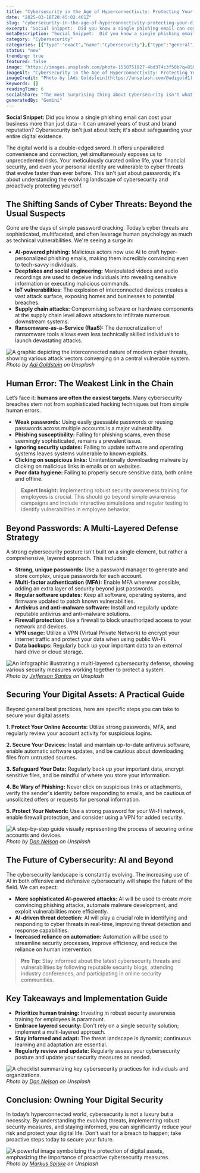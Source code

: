 ```yaml
---
title: "Cybersecurity in the Age of Hyperconnectivity: Protecting Your Digital Life"
date: "2025-03-18T20:45:02.461Z"
slug: "cybersecurity-in-the-age-of-hyperconnectivity-protecting-your-digital-life"
excerpt: "Social Snippet:  Did you know a single phishing email can cost your business more than just data – it can unravel years of trust and brand reputation?  Cybersecurity isn't just about tech; it's about safeguarding your entire digital existence."
metaDescription: "Social Snippet:  Did you know a single phishing email can cost your business more than just data – it can unravel years of trust and brand reputation?  Cyb..."
category: "Cybersecurity"
categories: [{"type":"exact","name":"Cybersecurity"},{"type":"general","name":"Technology"},{"type":"medium","name":"Software Engineering"},{"type":"specific","name":"Data Protection"},{"type":"niche","name":"Zero Trust"}]
status: "new"
trending: true
featured: false
image: "https://images.unsplash.com/photo-1550751827-4bd374c3f58b?q=85&w=1200&fit=max&fm=webp&auto=compress"
imageAlt: "Cybersecurity in the Age of Hyperconnectivity: Protecting Your Digital Life"
imageCredit: "Photo by [Adi Goldstein](https://unsplash.com/@adigold1) on Unsplash"
keywords: []
readingTime: 6
socialShare: "The most surprising thing about Cybersecurity isn't what most people think. Find out what experts really say about this game-changing topic."
generatedBy: "Gemini"
---
```




**Social Snippet:**  Did you know a single phishing email can cost your business more than just data – it can unravel years of trust and brand reputation?  Cybersecurity isn't just about tech; it's about safeguarding your entire digital existence.

The digital world is a double-edged sword.  It offers unparalleled convenience and connection, yet simultaneously exposes us to unprecedented risks.  Your meticulously curated online life, your financial security, and even your personal identity are vulnerable to cyber threats that evolve faster than ever before.  This isn't just about passwords; it's about understanding the evolving landscape of cybersecurity and proactively protecting yourself.

## The Shifting Sands of Cyber Threats: Beyond the Usual Suspects

Gone are the days of simple password cracking. Today’s cyber threats are sophisticated, multifaceted, and often leverage human psychology as much as technical vulnerabilities.  We're seeing a surge in:

* **AI-powered phishing:**  Malicious actors now use AI to craft hyper-personalized phishing emails, making them incredibly convincing even to tech-savvy individuals.
* **Deepfakes and social engineering:**  Manipulated videos and audio recordings are used to deceive individuals into revealing sensitive information or executing malicious commands.
* **IoT vulnerabilities:**  The explosion of interconnected devices creates a vast attack surface, exposing homes and businesses to potential breaches.
* **Supply chain attacks:**  Compromising software or hardware components at the supply chain level allows attackers to infiltrate numerous downstream systems.
* **Ransomware-as-a-Service (RaaS):**  The democratization of ransomware tools allows even less technically skilled individuals to launch devastating attacks.

![A graphic depicting the interconnected nature of modern cyber threats, showing various attack vectors converging on a central vulnerable system.](https://images.unsplash.com/photo-1550751827-4bd374c3f58b?q=85&w=1200&fit=max&fm=webp&auto=compress)
*Photo by [Adi Goldstein](https://unsplash.com/@adigold1) on Unsplash*

## Human Error: The Weakest Link in the Chain

Let’s face it:  **humans are often the easiest targets**.  Many cybersecurity breaches stem not from sophisticated hacking techniques but from simple human errors.

* **Weak passwords:**  Using easily guessable passwords or reusing passwords across multiple accounts is a major vulnerability.
* **Phishing susceptibility:**  Falling for phishing scams, even those seemingly sophisticated, remains a prevalent issue.
* **Ignoring security updates:**  Failing to update software and operating systems leaves systems vulnerable to known exploits.
* **Clicking on suspicious links:**  Unintentionally downloading malware by clicking on malicious links in emails or on websites.
* **Poor data hygiene:**  Failing to properly secure sensitive data, both online and offline.

> **Expert Insight:** Implementing robust security awareness training for employees is crucial.  This should go beyond simple awareness campaigns and include interactive simulations and regular testing to identify vulnerabilities in employee behavior.

## Beyond Passwords: A Multi-Layered Defense Strategy

A strong cybersecurity posture isn't built on a single element, but rather a comprehensive, layered approach. This includes:

* **Strong, unique passwords:**  Use a password manager to generate and store complex, unique passwords for each account.
* **Multi-factor authentication (MFA):**  Enable MFA wherever possible, adding an extra layer of security beyond just passwords.
* **Regular software updates:**  Keep all software, operating systems, and firmware updated to patch known vulnerabilities.
* **Antivirus and anti-malware software:**  Install and regularly update reputable antivirus and anti-malware solutions.
* **Firewall protection:**  Use a firewall to block unauthorized access to your network and devices.
* **VPN usage:**  Utilize a VPN (Virtual Private Network) to encrypt your internet traffic and protect your data when using public Wi-Fi.
* **Data backups:**  Regularly back up your important data to an external hard drive or cloud storage.

![An infographic illustrating a multi-layered cybersecurity defense, showing various security measures working together to protect a system.](https://images.unsplash.com/photo-1510915228340-29c85a43dcfe?q=85&w=1200&fit=max&fm=webp&auto=compress)
*Photo by [Jefferson Santos](https://unsplash.com/@jefflssantos) on Unsplash*

## Securing Your Digital Assets: A Practical Guide

Beyond general best practices, here are specific steps you can take to secure your digital assets:

**1.  Protect Your Online Accounts:**  Utilize strong passwords, MFA, and regularly review your account activity for suspicious logins.

**2.  Secure Your Devices:**  Install and maintain up-to-date antivirus software, enable automatic software updates, and be cautious about downloading files from untrusted sources.

**3.  Safeguard Your Data:**  Regularly back up your important data, encrypt sensitive files, and be mindful of where you store your information.

**4.  Be Wary of Phishing:**  Never click on suspicious links or attachments, verify the sender's identity before responding to emails, and be cautious of unsolicited offers or requests for personal information.

**5.  Protect Your Network:**  Use a strong password for your Wi-Fi network, enable firewall protection, and consider using a VPN for added security.

![A step-by-step guide visually representing the process of securing online accounts and devices.](https://images.unsplash.com/photo-1584433144859-1fc3ab64a957?q=85&w=1200&fit=max&fm=webp&auto=compress)
*Photo by [Dan Nelson](https://unsplash.com/@danny144) on Unsplash*

## The Future of Cybersecurity:  AI and Beyond

The cybersecurity landscape is constantly evolving.  The increasing use of AI in both offensive and defensive cybersecurity will shape the future of the field.  We can expect:

* **More sophisticated AI-powered attacks:**  AI will be used to create more convincing phishing attacks, automate malware development, and exploit vulnerabilities more efficiently.
* **AI-driven threat detection:**  AI will play a crucial role in identifying and responding to cyber threats in real-time, improving threat detection and response capabilities.
* **Increased reliance on automation:**  Automation will be used to streamline security processes, improve efficiency, and reduce the reliance on human intervention.

> **Pro Tip:** Stay informed about the latest cybersecurity threats and vulnerabilities by following reputable security blogs, attending industry conferences, and participating in online security communities.

## Key Takeaways and Implementation Guide

* **Prioritize human training:**  Investing in robust security awareness training for employees is paramount.
* **Embrace layered security:**  Don't rely on a single security solution; implement a multi-layered approach.
* **Stay informed and adapt:**  The threat landscape is dynamic; continuous learning and adaptation are essential.
* **Regularly review and update:**  Regularly assess your cybersecurity posture and update your security measures as needed.

![A checklist summarizing key cybersecurity practices for individuals and organizations.](https://images.unsplash.com/photo-1590065707046-4fde65275b2e?q=85&w=1200&fit=max&fm=webp&auto=compress)
*Photo by [Dan Nelson](https://unsplash.com/@danny144) on Unsplash*

## Conclusion:  Owning Your Digital Security

In today’s hyperconnected world, cybersecurity is not a luxury but a necessity.  By understanding the evolving threats, implementing robust security measures, and staying informed, you can significantly reduce your risk and protect your digital life.  Don't wait for a breach to happen; take proactive steps today to secure your future.

![A powerful image symbolizing the protection of digital assets, emphasizing the importance of proactive cybersecurity measures.](https://images.unsplash.com/photo-1526374965328-7f61d4dc18c5?q=85&w=1200&fit=max&fm=webp&auto=compress)
*Photo by [Markus Spiske](https://unsplash.com/@markusspiske) on Unsplash*



<div class="reading-progress-container">
  <div id="reading-progress" class="reading-progress"></div>
</div>
